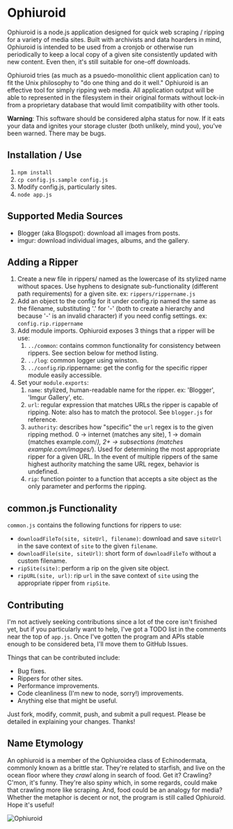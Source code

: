 # Ophiuroid
Ophiuroid is a node.js application designed for quick web scraping / ripping 
for a variety of media sites. Built with archivists and data hoarders in mind, 
Ophiuroid is intended to be used from a cronjob or otherwise run periodically 
to keep a local copy of a given site consistently updated with new content.
Even then, it's still suitable for one-off downloads.

Ophiuroid tries (as much as a psuedo-monolithic client application can) to fit 
the Unix philosophy to "do one thing and do it well." Ophiuroid is an effective 
tool for simply ripping web media. All application output will be able to 
represented in the filesystem in their original formats without lock-in from a 
proprietary database that would limit compatibility with other tools. 

**Warning**: This software should be considered alpha status for now. If it eats 
your data and ignites your storage cluster (both unlikely, mind you), you've 
been warned. There may be bugs.

## Installation / Use
1. `npm install`
2. `cp config.js.sample config.js`
3. Modify config.js, particularly sites.
4. `node app.js`

## Supported Media Sources
 - Blogger (aka Blogspot): download all images from posts.
 - imgur: download individual images, albums, and the gallery.

## Adding a Ripper
1. Create a new file in rippers/ named as the lowercase of its stylized name 
without spaces. Use hyphens to designate sub-functionality (different path 
requirements) for a given site. ex: `rippers/rippername.js`
2. Add an object to the config for it under config.rip named the same as the 
filename, substituting '.' for '-' (both to create a hierarchy and because '-' 
is an invalid character) if you need config settings. ex: `config.rip.rippername`
3. Add module imports. Ophiuroid exposes 3 things that a ripper will be use:
    1. `../common`: contains common functionality for consistency between 
       rippers. See section below for method listing.
    2. `../log`: common logger using winston. 
    3. `../config`.rip.rippername: get the config for the specific ripper 
       module easily accessible.
4. Set your `module.exports`:
    1. `name`: stylized, human-readable name for the ripper. ex: 'Blogger', 
        'Imgur Gallery', etc.
    2. `url`: regular expression that matches URLs the ripper is capable of 
       ripping. Note: also has to match the protocol. See `blogger.js` for 
       reference.
    3. `authority`: describes how "specific" the `url` regex is to the given 
       ripping method. 0 -> internet (matches any site), 1 -> domain (matches 
       example.com/*), 2+ -> subsections (matches example.com/images/*). Used 
       for determining the most appropriate ripper for a given URL. In the 
       event of multiple rippers of the same highest authority matching the 
       same URL regex, behavior is undefined.
    4. `rip`: function pointer to a function that accepts a site object as 
       the only parameter and performs the ripping.

## common.js Functionality
`common.js` contains the following functions for rippers to use:
 - `downloadFileTo(site, siteUrl, filename)`: download and save `siteUrl` 
   in the save context of `site` to the given `filename`.
 - `downloadFile(site, siteUrl)`: short form of `downloadFileTo` without a 
   custom filename.
 - `ripSite(site)`: perform a rip on the given site object.
 - `ripURL(site, url)`: rip `url` in the save context of `site` using the 
   appropriate ripper from `ripSite`.

## Contributing
I'm not actively seeking contributions since a lot of the core isn't finished 
yet, but if you particularly want to help, I've got a TODO list in the comments 
near the top of `app.js`. Once I've gotten the program and APIs stable enough to 
be considered beta, I'll move them to GitHub Issues.

Things that can be contributed include:
 - Bug fixes.
 - Rippers for other sites.
 - Performance improvements.
 - Code cleanliness (I'm new to node, sorry!) improvements.
 - Anything else that might be useful.

Just fork, modify, commit, push, and submit a pull request. Please be detailed 
in explaining your changes. Thanks!

## Name Etymology
An ophiuroid is a member of the Ophiuroidea class of Echinodermata, commonly 
known as a brittle star. They're related to starfish, and live on the ocean 
floor where they _crawl_ along in search of food. Get it? Crawling? C'mon, 
it's funny. They're also spiny which, in some regards, could make that crawling 
more like scraping. And, food could be an analogy for media? Whether the 
metaphor is decent or not, the program is still called Ophiuroid. Hope it's 
useful!

![Ophiuroid](http://i.imgur.com/q5k1RnT.jpg "The Glorious Ophiuroid")
